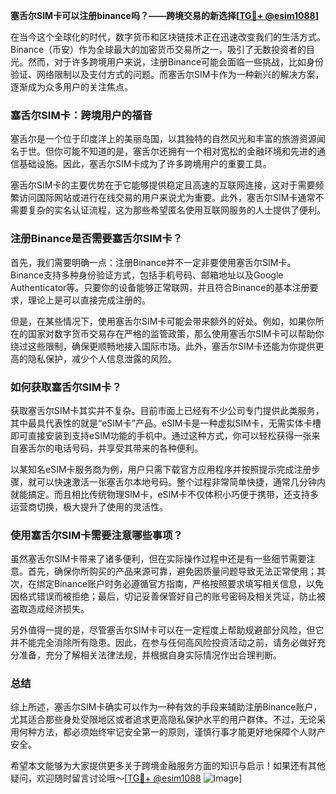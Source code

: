 **塞舌尔SIM卡可以注册binance吗？——跨境交易的新选择[[TG💪+ @esim1088](https://t.me/s/esim1088)]**

在当今这个全球化的时代，数字货币和区块链技术正在迅速改变我们的生活方式。Binance（币安）作为全球最大的加密货币交易所之一，吸引了无数投资者的目光。然而，对于许多跨境用户来说，注册Binance可能会面临一些挑战，比如身份验证、网络限制以及支付方式的问题。而塞舌尔SIM卡作为一种新兴的解决方案，逐渐成为众多用户的关注焦点。

### 塞舌尔SIM卡：跨境用户的福音

塞舌尔是一个位于印度洋上的美丽岛国，以其独特的自然风光和丰富的旅游资源闻名于世。但你可能不知道的是，塞舌尔还拥有一个相对宽松的金融环境和先进的通信基础设施。因此，塞舌尔SIM卡成为了许多跨境用户的重要工具。

塞舌尔SIM卡的主要优势在于它能够提供稳定且高速的互联网连接，这对于需要频繁访问国际网站或进行在线交易的用户来说尤为重要。此外，塞舌尔SIM卡通常不需要复杂的实名认证流程，这为那些希望匿名使用互联网服务的人士提供了便利。

### 注册Binance是否需要塞舌尔SIM卡？

首先，我们需要明确一点：注册Binance并不一定非要使用塞舌尔SIM卡。Binance支持多种身份验证方式，包括手机号码、邮箱地址以及Google Authenticator等。只要你的设备能够正常联网，并且符合Binance的基本注册要求，理论上是可以直接完成注册的。

但是，在某些情况下，使用塞舌尔SIM卡可能会带来额外的好处。例如，如果你所在的国家对数字货币交易存在严格的监管政策，那么使用塞舌尔SIM卡可以帮助你绕过这些限制，确保更顺畅地接入国际市场。此外，塞舌尔SIM卡还能为你提供更高的隐私保护，减少个人信息泄露的风险。

### 如何获取塞舌尔SIM卡？

获取塞舌尔SIM卡其实并不复杂。目前市面上已经有不少公司专门提供此类服务，其中最具代表性的就是“eSIM卡”产品。eSIM卡是一种虚拟SIM卡，无需实体卡槽即可直接安装到支持eSIM功能的手机中。通过这种方式，你可以轻松获得一张来自塞舌尔的电话号码，并享受其带来的各种便利。

以某知名eSIM卡服务商为例，用户只需下载官方应用程序并按照提示完成注册步骤，就可以快速激活一张塞舌尔本地号码。整个过程非常简单快捷，通常几分钟内就能搞定。而且相比传统物理SIM卡，eSIM卡不仅体积小巧便于携带，还支持多运营商切换，极大提升了使用的灵活性。

### 使用塞舌尔SIM卡需要注意哪些事项？

虽然塞舌尔SIM卡带来了诸多便利，但在实际操作过程中还是有一些细节需要注意。首先，确保你所购买的产品来源可靠，避免因质量问题导致无法正常使用；其次，在绑定Binance账户时务必遵循官方指南，严格按照要求填写相关信息，以免因格式错误而被拒绝；最后，切记妥善保管好自己的账号密码及相关凭证，防止被盗取造成经济损失。

另外值得一提的是，尽管塞舌尔SIM卡可以在一定程度上帮助规避部分风险，但它并不能完全消除所有隐患。因此，在参与任何高风险投资活动之前，请务必做好充分准备，充分了解相关法律法规，并根据自身实际情况作出合理判断。

### 总结

综上所述，塞舌尔SIM卡确实可以作为一种有效的手段来辅助注册Binance账户，尤其适合那些身处受限地区或者追求更高隐私保护水平的用户群体。不过，无论采用何种方法，都必须始终牢记安全第一的原则，谨慎行事才能更好地保障个人财产安全。

希望本文能够为大家提供更多关于跨境金融服务方面的知识与启示！如果还有其他疑问，欢迎随时留言讨论哦～[[TG💪+ @esim1088](https://t.me/s/esim1088) ![Image](https://i.postimg.cc/4NQfJmqS/Snipaste-2025-05-13-00-14-12.png)]